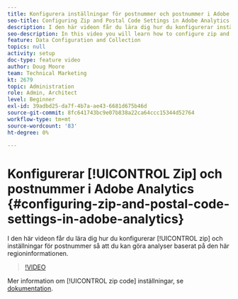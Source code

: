 ```yaml
---
title: Konfigurera inställningar för postnummer och postnummer i Adobe Analytics
seo-title: Configuring Zip and Postal Code Settings in Adobe Analytics
description: I den här videon får du lära dig hur du konfigurerar inställningar för postnummer så att du kan göra analyser baserat på den här regionens data.
seo-description: In this video you will learn how to configure zip and postal code settings, so that you can do analysis based on this region data.
feature: Data Configuration and Collection
topics: null
activity: setup
doc-type: feature video
author: Doug Moore
team: Technical Marketing
kt: 2679
topic: Administration
role: Admin, Architect
level: Beginner
exl-id: 39adbd25-da7f-4b7a-ae43-6681d675b46d
source-git-commit: 8fc641743bc9e07b838a22ca64ccc15344d52764
workflow-type: tm+mt
source-wordcount: '83'
ht-degree: 0%

---
```


# Konfigurerar [!UICONTROL Zip] och postnummer i Adobe Analytics {#configuring-zip-and-postal-code-settings-in-adobe-analytics}

I den här videon får du lära dig hur du konfigurerar [!UICONTROL zip] och inställningar för postnummer så att du kan göra analyser baserat på den här regioninformationen.

>[!VIDEO](https://video.tv.adobe.com/v/27051/?quality=12&learn=on)

Mer information om [!UICONTROL zip code] inställningar, se [dokumentation](https://experienceleague.adobe.com/docs/analytics/components/dimensions/zip-code.html?lang=en).
